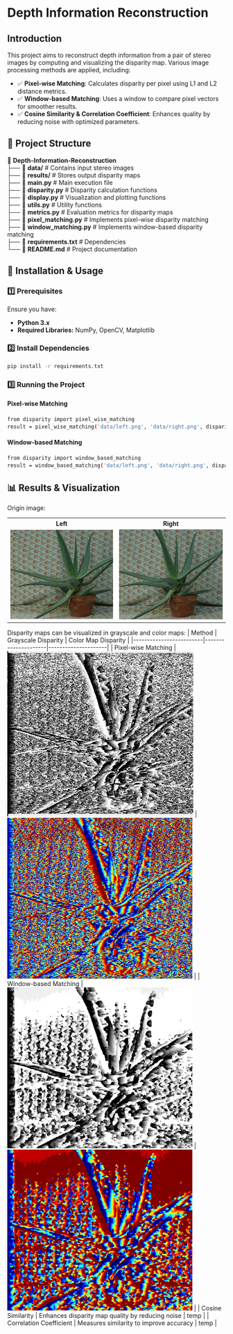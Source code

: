 # Depth Information Reconstruction
## Introduction
This project aims to reconstruct depth information from a pair of stereo images by computing and visualizing the disparity map. Various image processing methods are applied, including:

- ✅ **Pixel-wise Matching**: Calculates disparity per pixel using L1 and L2 distance metrics.
- ✅ **Window-based Matching**: Uses a window to compare pixel vectors for smoother results.
- ✅ **Cosine Similarity & Correlation Coefficient**: Enhances quality by reducing noise with optimized parameters.

## 📂 Project Structure
📂 **Depth-Information-Reconstruction**  
 ├── 📁 **data/**                 # Contains input stereo images  
 ├── 📁 **results/**              # Stores output disparity maps  
 ├── 📜 **main.py**               # Main execution file  
 ├── 📜 **disparity.py**          # Disparity calculation functions  
 ├── 📜 **display.py**            # Visualization and plotting functions  
 ├── 📜 **utils.py**              # Utility functions  
 ├── 📜 **metrics.py**            # Evaluation metrics for disparity maps  
 ├── 📜 **pixel_matching.py**     # Implements pixel-wise disparity matching  
 ├── 📜 **window_matching.py**    # Implements window-based disparity matching  
 ├── 📜 **requirements.txt**      # Dependencies  
 └── 📜 **README.md**             # Project documentation 

 ## 🚀 Installation & Usage

 ### 1️⃣ Prerequisites

Ensure you have:

- **Python 3.x**
- **Required Libraries:** NumPy, OpenCV, Matplotlib

### 2️⃣ Install Dependencies
```bash
pip install -r requirements.txt
```

### 3️⃣ Running the Project

#### Pixel-wise Matching
```bash
from disparity import pixel_wise_matching
result = pixel_wise_matching('data/left.png', 'data/right.png', disparity_range=16)
```
#### Window-based Matching
```bash
from disparity import window_based_matching
result = window_based_matching('data/left.png', 'data/right.png', disparity_range=16, kernel_size=5)
```

## 📊 Results & Visualization
Origin image:
<table>
  <tr>
    <th>Left</th>
    <th>Right</th>
  </tr>
  <tr>
    <td><img src="data/Aloe_left_1.png" width="300"></td>
    <td><img src="data/Aloe_right_1.png" width="300"></td>
  </tr>
</table>

Disparity maps can be visualized in grayscale and color maps:
| Method                  | Grayscale Disparity | Color Map Disparity |
|-------------------------|---------------------|---------------------|
| Pixel-wise Matching     | ![Pixel_Gray](result/pixel_gray.png) | ![Pixel_Color](result/pixel_color.png) |
| Window-based Matching   | ![Window_Gray](result/window_gray.png) | ![Window_Color](result/window_color.png) |
| Cosine Similarity       | Enhances disparity map quality by reducing noise | temp |
| Correlation Coefficient | Measures similarity to improve accuracy | temp |


